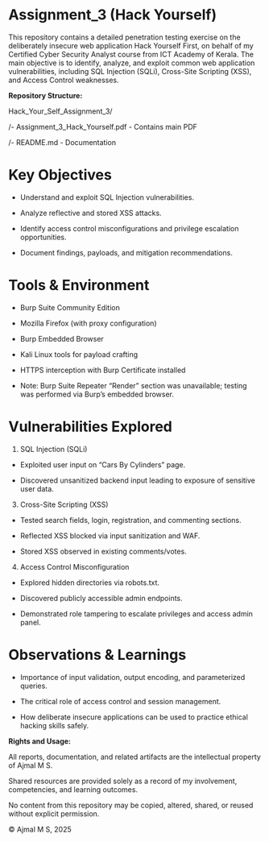 # Assignment_3 (Hack Yourself)

This repository contains a detailed penetration testing exercise on the deliberately insecure web application Hack Yourself First, on behalf of my Certified Cyber Security Analyst course from ICT Academy of Kerala. The main objective is to identify, analyze, and exploit common web application vulnerabilities, including SQL Injection (SQLi), Cross-Site Scripting (XSS), and Access Control weaknesses.

**Repository Structure:**

Hack_Your_Self_Assignment_3/

/- Assignment_3_Hack_Yourself.pdf - Contains main PDF

/- README.md                      - Documentation

# Key Objectives

- Understand and exploit SQL Injection vulnerabilities.

- Analyze reflective and stored XSS attacks.

- Identify access control misconfigurations and privilege escalation opportunities.

- Document findings, payloads, and mitigation recommendations.

# Tools & Environment

- Burp Suite Community Edition

- Mozilla Firefox (with proxy configuration)

- Burp Embedded Browser

- Kali Linux tools for payload crafting

- HTTPS interception with Burp Certificate installed

- Note: Burp Suite Repeater “Render” section was unavailable; testing was performed via Burp’s embedded browser.

# Vulnerabilities Explored

1. SQL Injection (SQLi)

- Exploited user input on “Cars By Cylinders” page.

- Discovered unsanitized backend input leading to exposure of sensitive user data.

3. Cross-Site Scripting (XSS)

- Tested search fields, login, registration, and commenting sections.

- Reflected XSS blocked via input sanitization and WAF.

- Stored XSS observed in existing comments/votes.

4. Access Control Misconfiguration

- Explored hidden directories via robots.txt.

- Discovered publicly accessible admin endpoints.

- Demonstrated role tampering to escalate privileges and access admin panel.

# Observations & Learnings

- Importance of input validation, output encoding, and parameterized queries.

- The critical role of access control and session management.

- How deliberate insecure applications can be used to practice ethical hacking skills safely.

**Rights and Usage:**

All reports, documentation, and related artifacts are the intellectual property of Ajmal M S.

Shared resources are provided solely as a record of my involvement, competencies, and learning outcomes.

No content from this repository may be copied, altered, shared, or reused without explicit permission.

© Ajmal M S, 2025
